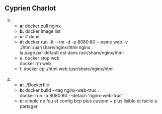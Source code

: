 ## Cyprien Charlot

3.
    - **a:** docker pull nginx<br />
    - **b:** docker image list<br />
    - **c:** # done<br />
    - **d:** docker run -it --rm -d -p 8080:80 --name web -v ./html:/usr/share/nginx/html nginx<br />
    la page par default est dans /usr/share/nginx/html
    - e. docker stop web<br />
    docker rm web<br />
    - f. docker cp ./html web:/usr/share/nginx/html
<br /><br />

4.
    - **a:** ./Dockerfile
    - **b:** docker build --tag nginx-web-truc .<br />
    docker run -p 8080:80 --detach 'nginx-web-truc'<br />
    - **c:** simple de fou et config bcp plus custom + plus lisible et facile a partager<br />